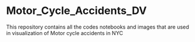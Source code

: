 # Motor_Cycle_Accidents_DV
This repository contains all the codes notebooks and images that are used in visualization of Motor cycle accidents in NYC

## 